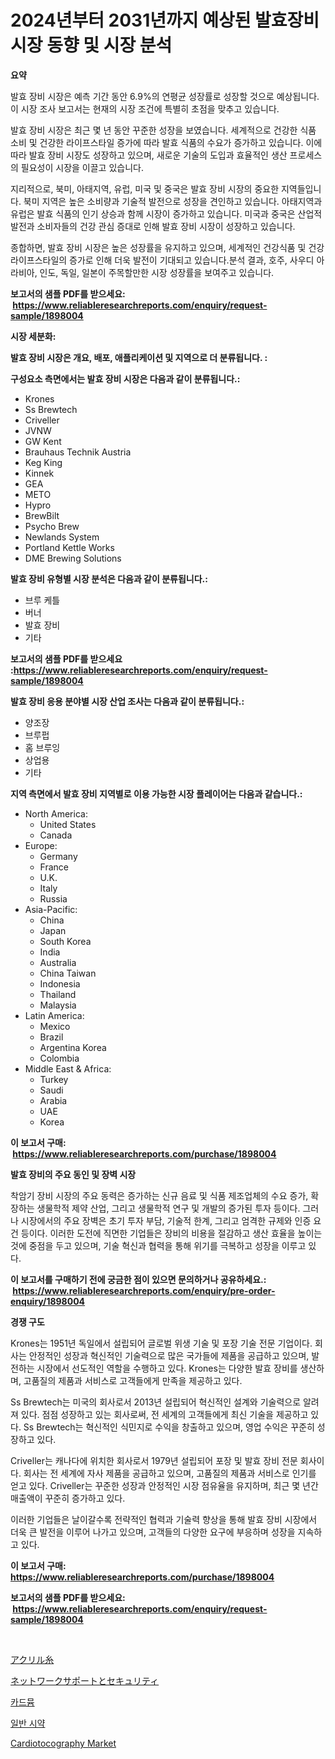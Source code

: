 <p><h1>2024년부터 2031년까지 예상된 발효장비 시장 동향 및 시장 분석</h1></p><p><strong>요약</strong></p>
<p><p>발효 장비 시장은 예측 기간 동안 6.9%의 연평균 성장률로 성장할 것으로 예상됩니다. 이 시장 조사 보고서는 현재의 시장 조건에 특별히 초점을 맞추고 있습니다. </p><p>발효 장비 시장은 최근 몇 년 동안 꾸준한 성장을 보였습니다. 세계적으로 건강한 식품 소비 및 건강한 라이프스타일 증가에 따라 발효 식품의 수요가 증가하고 있습니다. 이에 따라 발효 장비 시장도 성장하고 있으며, 새로운 기술의 도입과 효율적인 생산 프로세스의 필요성이 시장을 이끌고 있습니다.</p><p>지리적으로, 북미, 아태지역, 유럽, 미국 및 중국은 발효 장비 시장의 중요한 지역들입니다. 북미 지역은 높은 소비량과 기술적 발전으로 성장을 견인하고 있습니다. 아태지역과 유럽은 발효 식품의 인기 상승과 함께 시장이 증가하고 있습니다. 미국과 중국은 산업적 발전과 소비자들의 건강 관심 증대로 인해 발효 장비 시장이 성장하고 있습니다.</p><p>종합하면, 발효 장비 시장은 높은 성장률을 유지하고 있으며, 세계적인 건강식품 및 건강 라이프스타일의 증가로 인해 더욱 발전이 기대되고 있습니다.분석 결과, 호주, 사우디 아라비아, 인도, 독일, 일본이 주목할만한 시장 성장률을 보여주고 있습니다.</p></p>
<p><strong>보고서의 샘플 PDF를 받으세요: &nbsp;<a href="https://www.reliableresearchreports.com/enquiry/request-sample/1898004">https://www.reliableresearchreports.com/enquiry/request-sample/1898004</a></strong></p>
<p><strong>시장 세분화:</strong></p>
<p><strong> 발효 장비 시장은 개요, 배포, 애플리케이션 및 지역으로 더 분류됩니다. :</strong></p>
<p><strong>구성요소 측면에서는 발효 장비 시장은 다음과 같이 분류됩니다.:</strong></p>
<p><ul><li>Krones</li><li>Ss Brewtech</li><li>Criveller</li><li>JVNW</li><li>GW Kent</li><li>Brauhaus Technik Austria</li><li>Keg King</li><li>Kinnek</li><li>GEA</li><li>METO</li><li>Hypro</li><li>BrewBilt</li><li>Psycho Brew</li><li>Newlands System</li><li>Portland Kettle Works</li><li>DME Brewing Solutions</li></ul></p>
<p><strong> 발효 장비 유형별 시장 분석은 다음과 같이 분류됩니다.:</strong></p>
<p><ul><li>브루 케틀</li><li>버너</li><li>발효 장비</li><li>기타</li></ul></p>
<p><strong>보고서의 샘플 PDF를 받으세요 :<a href="https://www.reliableresearchreports.com/enquiry/request-sample/1898004">https://www.reliableresearchreports.com/enquiry/request-sample/1898004</a></strong></p>
<p><strong> 발효 장비 응용 분야별 시장 산업 조사는 다음과 같이 분류됩니다.:</strong></p>
<p><ul><li>양조장</li><li>브루펍</li><li>홈 브루잉</li><li>상업용</li><li>기타</li></ul></p>
<p><strong>지역 측면에서 발효 장비 지역별로 이용 가능한 시장 플레이어는 다음과 같습니다.:</strong></p>
<p><ul>
    <li>
        North America:
        <ul>
            <li>United States</li>
            <li>Canada</li>
        </ul>
    </li>
    <li>
        Europe:
        <ul>
            <li>Germany</li>
            <li>France</li>
            <li>U.K.</li>
            <li>Italy</li>
            <li>Russia</li>
        </ul>
    </li>
    <li>
        Asia-Pacific:
        <ul>
            <li>China</li>
            <li>Japan</li>
            <li>South Korea</li>
            <li>India</li>
            <li>Australia</li>
            <li>China Taiwan</li>
            <li>Indonesia</li>
            <li>Thailand</li>
            <li>Malaysia</li>
        </ul>
    </li>
    <li>
        Latin America:
        <ul>
            <li>Mexico</li>
            <li>Brazil</li>
            <li>Argentina Korea</li>
            <li>Colombia</li>
        </ul>
    </li>
    <li>
        Middle East & Africa:
        <ul>
            <li>Turkey</li>
            <li>Saudi</li>
            <li>Arabia</li>
            <li>UAE</li>
            <li>Korea</li>
        </ul>
    </li>
    </ul></p>
<p><strong>이 보고서 구매: &nbsp;<a href="https://www.reliableresearchreports.com/purchase/1898004">https://www.reliableresearchreports.com/purchase/1898004</a></strong></p>
<p><strong>발효 장비의 주요 동인 및 장벽 시장</strong></p>
<p><p>착암기 장비 시장의 주요 동력은 증가하는 신규 음료 및 식품 제조업체의 수요 증가, 확장하는 생물학적 제약 산업, 그리고 생물학적 연구 및 개발의 증가된 투자 등이다. 그러나 시장에서의 주요 장벽은 초기 투자 부담, 기술적 한계, 그리고 엄격한 규제와 인증 요건 등이다. 이러한 도전에 직면한 기업들은 장비의 비용을 절감하고 생산 효율을 높이는 것에 중점을 두고 있으며, 기술 혁신과 협력을 통해 위기를 극복하고 성장을 이루고 있다.</p></p>
<p><strong>이 보고서를 구매하기 전에 궁금한 점이 있으면 문의하거나 공유하세요.: &nbsp;<a href="https://www.reliableresearchreports.com/enquiry/pre-order-enquiry/1898004">https://www.reliableresearchreports.com/enquiry/pre-order-enquiry/1898004</a></strong></p>
<p><strong>경쟁 구도</strong></p>
<p><p>Krones는 1951년 독일에서 설립되어 글로벌 위생 기술 및 포장 기술 전문 기업이다. 회사는 안정적인 성장과 혁신적인 기술력으로 많은 국가들에 제품을 공급하고 있으며, 발전하는 시장에서 선도적인 역할을 수행하고 있다. Krones는 다양한 발효 장비를 생산하며, 고품질의 제품과 서비스로 고객들에게 만족을 제공하고 있다. </p><p>Ss Brewtech는 미국의 회사로서 2013년 설립되어 혁신적인 설계와 기술력으로 알려져 있다. 점점 성장하고 있는 회사로써, 전 세계의 고객들에게 최신 기술을 제공하고 있다. Ss Brewtech는 혁신적인 식민지로 수익을 창출하고 있으며, 영업 수익은 꾸준히 성장하고 있다.</p><p>Criveller는 캐나다에 위치한 회사로서 1979년 설립되어 포장 및 발효 장비 전문 회사이다. 회사는 전 세계에 자사 제품을 공급하고 있으며, 고품질의 제품과 서비스로 인기를 얻고 있다. Criveller는 꾸준한 성장과 안정적인 시장 점유율을 유지하며, 최근 몇 년간 매출액이 꾸준히 증가하고 있다. </p><p>이러한 기업들은 날이갈수록 전략적인 협력과 기술력 향상을 통해 발효 장비 시장에서 더욱 큰 발전을 이루어 나가고 있으며, 고객들의 다양한 요구에 부응하며 성장을 지속하고 있다.</p></p>
<p><strong>이 보고서 구매: &nbsp; <a href="https://www.reliableresearchreports.com/purchase/1898004">https://www.reliableresearchreports.com/purchase/1898004</a></strong></p>
<p><strong>보고서의 샘플 PDF를 받으세요: &nbsp;<a href="https://www.reliableresearchreports.com/enquiry/request-sample/1898004">https://www.reliableresearchreports.com/enquiry/request-sample/1898004</a></strong><strong></strong></p>
<p>&nbsp;</p>
<p><p><a href="https://medium.com/@kaydenjohns1964/%E3%82%A2%E3%82%AF%E3%83%AA%E3%83%AB%E7%B3%B8%E5%B8%82%E5%A0%B4%E5%88%86%E6%9E%90-%E3%81%9D%E3%81%AEcagr-%E5%B8%82%E5%A0%B4%E3%82%BB%E3%82%B0%E3%83%A1%E3%83%B3%E3%83%86%E3%83%BC%E3%82%B7%E3%83%A7%E3%83%B3-%E3%81%8A%E3%82%88%E3%81%B3%E3%82%B0%E3%83%AD%E3%83%BC%E3%83%90%E3%83%AB%E6%A5%AD%E7%95%8C%E6%A6%82%E8%A6%81-7ef0684d102a">アクリル糸</a></p><p><a href="https://github.com/joaejkdzgyljvo6/Market-Research-Report-List-1/blob/main/8748665194241.md">ネットワークサポートとセキュリティ</a></p><p><a href="https://medium.com/@kellylyncyh543964/%EC%B9%B4%EB%93%9C-%EB%AF%B8%EC%9B%80-%EC%8B%9C%EC%9E%A5-2031%EB%85%84%EA%B9%8C%EC%A7%80-%EC%84%B1%EA%B3%B5%EC%A0%81%EC%9D%B8-%EB%B9%84%EC%A6%88%EB%8B%88%EC%8A%A4-%EC%A0%84%EB%9E%B5%EC%9D%98-%ED%95%B5%EC%8B%AC%EC%9E%85%EB%8B%88%EB%8B%A4-fb92f17f079d">카드뮴</a></p><p><a href="https://medium.com/@cute_priencsss/%EC%9D%BC%EB%B0%98-%EC%8B%9C%EC%95%BD-%EC%8B%9C%EC%9E%A5-%EC%84%B1%EA%B3%B5%EC%A0%81%EC%9D%B8-%EB%B9%84%EC%A6%88%EB%8B%88%EC%8A%A4-%EC%A0%84%EB%9E%B5%EC%9D%98-%EC%97%B4%EC%87%A0-2031%EB%85%84%EA%B9%8C%EC%A7%80-%EC%98%88%EC%B8%A1-d13a8bb5d8c7">일반 시약</a></p><p><a href="https://issuu.com/reportprime-2/docs/cardiotocography-market-size-2030.pptx">Cardiotocography Market</a></p></p>
